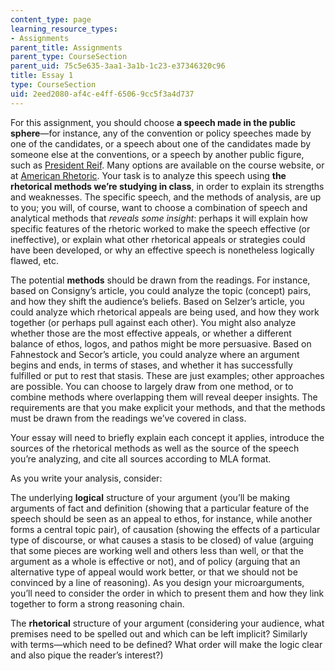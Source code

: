 ```yaml
---
content_type: page
learning_resource_types:
- Assignments
parent_title: Assignments
parent_type: CourseSection
parent_uid: 75c5e635-3aa1-3a1b-1c23-e37346320c96
title: Essay 1
type: CourseSection
uid: 2eed2080-af4c-e4ff-6506-9cc5f3a4d737
---
```


For this assignment, you should choose **a speech made in the public sphere**—for instance, any of the convention or policy speeches made by one of the candidates, or a speech about one of the candidates made by someone else at the conventions, or a speech by another public figure, such as [President Reif](http://president.mit.edu/biography). Many options are available on the course website, or at [American Rhetoric](http://www.americanrhetoric.com/). Your task is to analyze this speech using **the rhetorical methods we’re studying in class**, in order to explain its strengths and weaknesses. The specific speech, and the methods of analysis, are up to you; you will, of course, want to choose a combination of speech and analytical methods that _reveals some insight_: perhaps it will explain how specific features of the rhetoric worked to make the speech effective (or ineffective), or explain what other rhetorical appeals or strategies could have been developed, or why an effective speech is nonetheless logically flawed, etc.

The potential **methods** should be drawn from the readings. For instance, based on Consigny’s article, you could analyze the topic (concept) pairs, and how they shift the audience’s beliefs. Based on Selzer’s article, you could analyze which rhetorical appeals are being used, and how they work together (or perhaps pull against each other). You might also analyze whether those are the most effective appeals, or whether a different balance of ethos, logos, and pathos might be more persuasive. Based on Fahnestock and Secor’s article, you could analyze where an argument begins and ends, in terms of stases, and whether it has successfully fulfilled or put to rest that stasis. These are just examples; other approaches are possible. You can choose to largely draw from one method, or to combine methods where overlapping them will reveal deeper insights. The requirements are that you make explicit your methods, and that the methods must be drawn from the readings we’ve covered in class.

Your essay will need to briefly explain each concept it applies, introduce the sources of the rhetorical methods as well as the source of the speech you’re analyzing, and cite all sources according to MLA format.

As you write your analysis, consider:

The underlying **logical** structure of your argument (you’ll be making arguments of fact and definition (showing that a particular feature of the speech should be seen as an appeal to ethos, for instance, while another forms a central topic pair), of causation (showing the effects of a particular type of discourse, or what causes a stasis to be closed) of value (arguing that some pieces are working well and others less than well, or that the argument as a whole is effective or not), and of policy (arguing that an alternative type of appeal would work better, or that we should not be convinced by a line of reasoning). As you design your microarguments, you’ll need to consider the order in which to present them and how they link together to form a strong reasoning chain.

The **rhetorical** structure of your argument (considering your audience, what premises need to be spelled out and which can be left implicit? Similarly with terms—which need to be defined? What order will make the logic clear and also pique the reader’s interest?)
